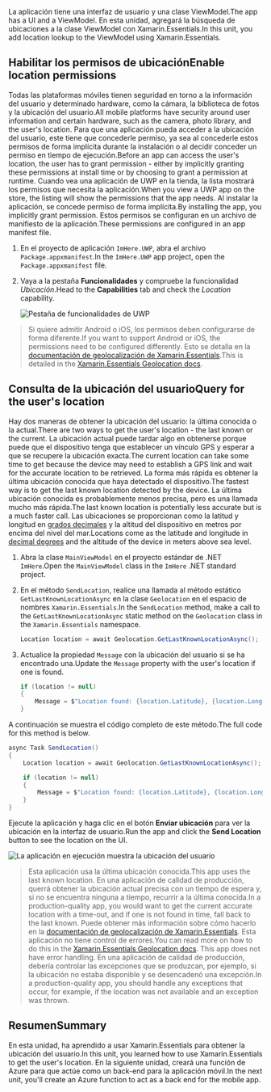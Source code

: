 <span data-ttu-id="67fd0-101">La aplicación tiene una interfaz de usuario y una clase ViewModel.</span><span class="sxs-lookup"><span data-stu-id="67fd0-101">The app has a UI and a ViewModel.</span></span> <span data-ttu-id="67fd0-102">En esta unidad, agregará la búsqueda de ubicaciones a la clase ViewModel con Xamarin.Essentials.</span><span class="sxs-lookup"><span data-stu-id="67fd0-102">In this unit, you add location lookup to the ViewModel using Xamarin.Essentials.</span></span>

## <a name="enable-location-permissions"></a><span data-ttu-id="67fd0-103">Habilitar los permisos de ubicación</span><span class="sxs-lookup"><span data-stu-id="67fd0-103">Enable location permissions</span></span>

<span data-ttu-id="67fd0-104">Todas las plataformas móviles tienen seguridad en torno a la información del usuario y determinado hardware, como la cámara, la biblioteca de fotos y la ubicación del usuario.</span><span class="sxs-lookup"><span data-stu-id="67fd0-104">All mobile platforms have security around user information and certain hardware, such as the camera, photo library, and the user's location.</span></span> <span data-ttu-id="67fd0-105">Para que una aplicación pueda acceder a la ubicación del usuario, este tiene que concederle permiso, ya sea al concederle estos permisos de forma implícita durante la instalación o al decidir conceder un permiso en tiempo de ejecución.</span><span class="sxs-lookup"><span data-stu-id="67fd0-105">Before an app can access the user's location, the user has to grant permission - either by implicitly granting these permissions at install time or by choosing to grant a permission at runtime.</span></span> <span data-ttu-id="67fd0-106">Cuando vea una aplicación de UWP en la tienda, la lista mostrará los permisos que necesita la aplicación.</span><span class="sxs-lookup"><span data-stu-id="67fd0-106">When you view a UWP app on the store, the listing will show the permissions that the app needs.</span></span> <span data-ttu-id="67fd0-107">Al instalar la aplicación, se concede permiso de forma implícita.</span><span class="sxs-lookup"><span data-stu-id="67fd0-107">By installing the app, you implicitly grant permission.</span></span> <span data-ttu-id="67fd0-108">Estos permisos se configuran en un archivo de manifiesto de la aplicación.</span><span class="sxs-lookup"><span data-stu-id="67fd0-108">These permissions are configured in an app manifest file.</span></span>

1. <span data-ttu-id="67fd0-109">En el proyecto de aplicación `ImHere.UWP`, abra el archivo `Package.appxmanifest`.</span><span class="sxs-lookup"><span data-stu-id="67fd0-109">In the `ImHere.UWP` app project, open the `Package.appxmanifest` file.</span></span>

2. <span data-ttu-id="67fd0-110">Vaya a la pestaña **Funcionalidades** y compruebe la funcionalidad *Ubicación*.</span><span class="sxs-lookup"><span data-stu-id="67fd0-110">Head to the **Capabilities** tab and check the *Location* capability.</span></span>

    ![Pestaña de funcionalidades de UWP](../media-drafts/4-uwp-location-capability.png)

> <span data-ttu-id="67fd0-112">Si quiere admitir Android o iOS, los permisos deben configurarse de forma diferente.</span><span class="sxs-lookup"><span data-stu-id="67fd0-112">If you want to support Android or iOS, the permissions need to be configured differently.</span></span> <span data-ttu-id="67fd0-113">Esto se detalla en la [documentación de geolocalización de Xamarin.Essentials](https://docs.microsoft.com/xamarin/essentials/geolocation?tabs=android#getting-started).</span><span class="sxs-lookup"><span data-stu-id="67fd0-113">This is detailed in the [Xamarin.Essentials Geolocation docs](https://docs.microsoft.com/xamarin/essentials/geolocation?tabs=android#getting-started).</span></span>

## <a name="query-for-the-users-location"></a><span data-ttu-id="67fd0-114">Consulta de la ubicación del usuario</span><span class="sxs-lookup"><span data-stu-id="67fd0-114">Query for the user's location</span></span>

<span data-ttu-id="67fd0-115">Hay dos maneras de obtener la ubicación del usuario: la última conocida o la actual.</span><span class="sxs-lookup"><span data-stu-id="67fd0-115">There are two ways to get the user's location - the last known or the current.</span></span> <span data-ttu-id="67fd0-116">La ubicación actual puede tardar algo en obtenerse porque puede que el dispositivo tenga que establecer un vínculo GPS y esperar a que se recupere la ubicación exacta.</span><span class="sxs-lookup"><span data-stu-id="67fd0-116">The current location can take some time to get because the device may need to establish a GPS link and wait for the accurate location to be retrieved.</span></span> <span data-ttu-id="67fd0-117">La forma más rápida es obtener la última ubicación conocida que haya detectado el dispositivo.</span><span class="sxs-lookup"><span data-stu-id="67fd0-117">The fastest way is to get the last known location detected by the device.</span></span> <span data-ttu-id="67fd0-118">La última ubicación conocida es probablemente menos precisa, pero es una llamada mucho más rápida.</span><span class="sxs-lookup"><span data-stu-id="67fd0-118">The last known location is potentially less accurate but is a much faster call.</span></span> <span data-ttu-id="67fd0-119">Las ubicaciones se proporcionan como la latitud y longitud en [grados decimales](https://en.wikipedia.org/wiki/Decimal_degrees) y la altitud del dispositivo en metros por encima del nivel del mar.</span><span class="sxs-lookup"><span data-stu-id="67fd0-119">Locations come as the latitude and longitude in [decimal degrees](https://en.wikipedia.org/wiki/Decimal_degrees) and the altitude of the device in meters above sea level.</span></span>

1. <span data-ttu-id="67fd0-120">Abra la clase `MainViewModel` en el proyecto estándar de .NET `ImHere`.</span><span class="sxs-lookup"><span data-stu-id="67fd0-120">Open the `MainViewModel` class in the `ImHere` .NET standard project.</span></span>

2. <span data-ttu-id="67fd0-121">En el método `SendLocation`, realice una llamada al método estático `GetLastKnownLocationAsync` en la clase `Geolocation` en el espacio de nombres `Xamarin.Essentials`.</span><span class="sxs-lookup"><span data-stu-id="67fd0-121">In the `SendLocation` method, make a call to the `GetLastKnownLocationAsync` static method on the `Geolocation` class in the `Xamarin.Essentials` namespace.</span></span>

    ```cs
    Location location = await Geolocation.GetLastKnownLocationAsync();
    ```

3. <span data-ttu-id="67fd0-122">Actualice la propiedad `Message` con la ubicación del usuario si se ha encontrado una.</span><span class="sxs-lookup"><span data-stu-id="67fd0-122">Update the `Message` property with the user's location if one is found.</span></span>

    ```cs
    if (location != null)
    {
        Message = $"Location found: {location.Latitude}, {location.Longitude}.";
    }
    ```

<span data-ttu-id="67fd0-123">A continuación se muestra el código completo de este método.</span><span class="sxs-lookup"><span data-stu-id="67fd0-123">The full code for this method is below.</span></span>

```cs
async Task SendLocation()
{
    Location location = await Geolocation.GetLastKnownLocationAsync();

    if (location != null)
    {
        Message = $"Location found: {location.Latitude}, {location.Longitude}.";
    }
}
```

<span data-ttu-id="67fd0-124">Ejecute la aplicación y haga clic en el botón **Enviar ubicación** para ver la ubicación en la interfaz de usuario.</span><span class="sxs-lookup"><span data-stu-id="67fd0-124">Run the app and click the **Send Location** button to see the location on the UI.</span></span>

![La aplicación en ejecución muestra la ubicación del usuario](../media-drafts/4-running-app-showing-location.png)

> <span data-ttu-id="67fd0-126">Esta aplicación usa la última ubicación conocida.</span><span class="sxs-lookup"><span data-stu-id="67fd0-126">This app uses the last known location.</span></span> <span data-ttu-id="67fd0-127">En una aplicación de calidad de producción, querrá obtener la ubicación actual precisa con un tiempo de espera y, si no se encuentra ninguna a tiempo, recurrir a la última conocida.</span><span class="sxs-lookup"><span data-stu-id="67fd0-127">In a production-quality app, you would want to get the current accurate location with a time-out, and if one is not found in time, fall back to the last known.</span></span> <span data-ttu-id="67fd0-128">Puede obtener más información sobre cómo hacerlo en la [documentación de geolocalización de Xamarin.Essentials](https://docs.microsoft.com/xamarin/essentials/geolocation?tabs=uwp#using-geolocation). Esta aplicación no tiene control de errores.</span><span class="sxs-lookup"><span data-stu-id="67fd0-128">You can read more on how to do this in the [Xamarin.Essentials Geolocation docs](https://docs.microsoft.com/xamarin/essentials/geolocation?tabs=uwp#using-geolocation). This app does not have error handling.</span></span> <span data-ttu-id="67fd0-129">En una aplicación de calidad de producción, debería controlar las excepciones que se produzcan, por ejemplo, si la ubicación no estaba disponible y se desencadenó una excepción.</span><span class="sxs-lookup"><span data-stu-id="67fd0-129">In a production-quality app, you should handle any exceptions that occur, for example, if the location was not available and an exception was thrown.</span></span>

## <a name="summary"></a><span data-ttu-id="67fd0-130">Resumen</span><span class="sxs-lookup"><span data-stu-id="67fd0-130">Summary</span></span>

<span data-ttu-id="67fd0-131">En esta unidad, ha aprendido a usar Xamarin.Essentials para obtener la ubicación del usuario.</span><span class="sxs-lookup"><span data-stu-id="67fd0-131">In this unit, you learned how to use Xamarin.Essentials to get the user's location.</span></span> <span data-ttu-id="67fd0-132">En la siguiente unidad, creará una función de Azure para que actúe como un back-end para la aplicación móvil.</span><span class="sxs-lookup"><span data-stu-id="67fd0-132">In the next unit, you'll create an Azure function to act as a back end for the mobile app.</span></span>